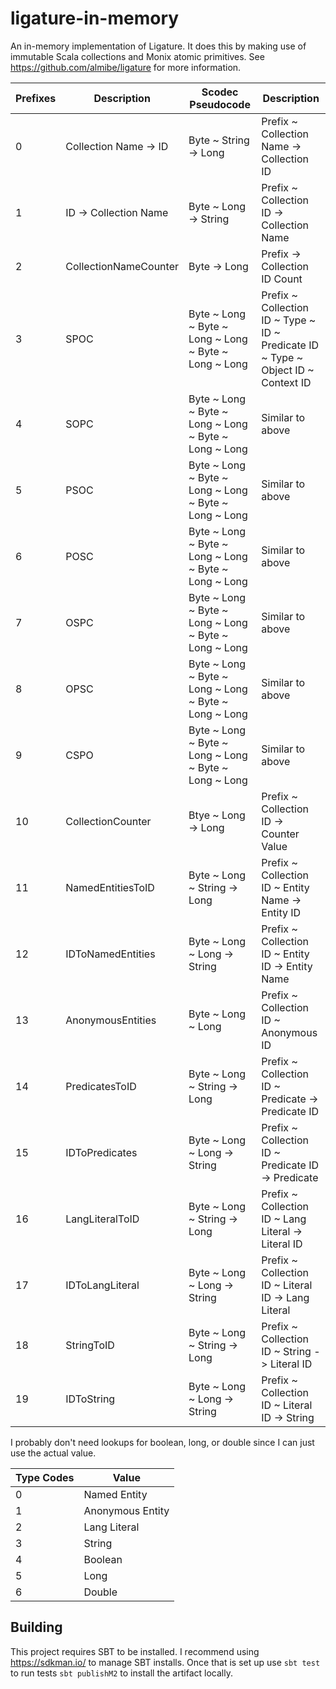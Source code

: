 # ligature-in-memory
An in-memory implementation of Ligature.
It does this by making use of immutable Scala collections and Monix atomic primitives.
See https://github.com/almibe/ligature for more information.

| Prefixes | Description           | Scodec Pseudocode                                            | Description                                                                        |
| -------- | --------------------- | ------------------------------------------------------------ | ---------------------------------------------------------------------------------- |
| 0        | Collection Name -> ID | Byte ~ String -> Long                                        | Prefix ~ Collection Name -> Collection ID                                          |
| 1        | ID -> Collection Name | Byte ~ Long -> String                                        | Prefix ~ Collection ID -> Collection Name                                          |
| 2        | CollectionNameCounter | Byte -> Long                                                 | Prefix -> Collection ID Count                                                      |
| 3        | SPOC                  | Byte ~ Long ~ Byte ~ Long ~ Long ~ Byte ~ Long ~ Long        | Prefix ~ Collection ID ~ Type ~ ID ~ Predicate ID ~ Type ~ Object ID ~ Context ID  |
| 4        | SOPC                  | Byte ~ Long ~ Byte ~ Long ~ Long ~ Byte ~ Long ~ Long        | Similar to above                                                                   |
| 5        | PSOC                  | Byte ~ Long ~ Byte ~ Long ~ Long ~ Byte ~ Long ~ Long        | Similar to above                                                                   |
| 6        | POSC                  | Byte ~ Long ~ Byte ~ Long ~ Long ~ Byte ~ Long ~ Long        | Similar to above                                                                   |
| 7        | OSPC                  | Byte ~ Long ~ Byte ~ Long ~ Long ~ Byte ~ Long ~ Long        | Similar to above                                                                   |
| 8        | OPSC                  | Byte ~ Long ~ Byte ~ Long ~ Long ~ Byte ~ Long ~ Long        | Similar to above                                                                   |
| 9        | CSPO                  | Byte ~ Long ~ Byte ~ Long ~ Long ~ Byte ~ Long ~ Long        | Similar to above                                                                   |
| 10       | CollectionCounter     | Btye ~ Long -> Long                                          | Prefix ~ Collection ID -> Counter Value                                            |
| 11       | NamedEntitiesToID     | Byte ~ Long ~ String -> Long                                 | Prefix ~ Collection ID ~ Entity Name -> Entity ID                                  |
| 12       | IDToNamedEntities     | Byte ~ Long ~ Long -> String                                 | Prefix ~ Collection ID ~ Entity ID -> Entity Name                                  |
| 13       | AnonymousEntities     | Byte ~ Long ~ Long                                           | Prefix ~ Collection ID ~ Anonymous ID                                              |
| 14       | PredicatesToID        | Byte ~ Long ~ String -> Long                                 | Prefix ~ Collection ID ~ Predicate -> Predicate ID                                 |
| 15       | IDToPredicates        | Byte ~ Long ~ Long -> String                                 | Prefix ~ Collection ID ~ Predicate ID -> Predicate                                 |
| 16       | LangLiteralToID       | Byte ~ Long ~ String -> Long                                 | Prefix ~ Collection ID ~ Lang Literal -> Literal ID                                |
| 17       | IDToLangLiteral       | Byte ~ Long ~ Long -> String                                 | Prefix ~ Collection ID ~ Literal ID -> Lang Literal                                |
| 18       | StringToID            | Byte ~ Long ~ String -> Long                                 | Prefix ~ Collection ID ~ String -> Literal ID                                      |
| 19       | IDToString            | Byte ~ Long ~ Long -> String                                 | Prefix ~ Collection ID ~ Literal ID -> String                                      |

I probably don't need lookups for boolean, long, or double since I can just use the actual value.

| Type Codes | Value             |
| ---------- | ----------------- |
| 0          | Named Entity      |
| 1          | Anonymous Entity  |
| 2          | Lang Literal      |
| 3          | String            |
| 4          | Boolean           |
| 5          | Long              |
| 6          | Double            |

## Building
This project requires SBT to be installed.
I recommend using https://sdkman.io/ to manage SBT installs.
Once that is set up use `sbt test` to run tests `sbt publishM2` to install the artifact locally.
